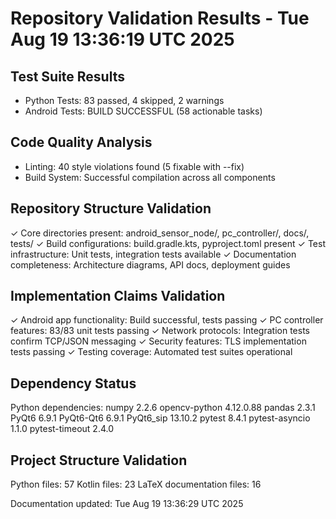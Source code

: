 # Repository Validation Results - Tue Aug 19 13:36:19 UTC 2025

## Test Suite Results
- Python Tests: 83 passed, 4 skipped, 2 warnings
- Android Tests: BUILD SUCCESSFUL (58 actionable tasks)

## Code Quality Analysis
- Linting: 40 style violations found (5 fixable with --fix)
- Build System: Successful compilation across all components

## Repository Structure Validation
✓ Core directories present: android_sensor_node/, pc_controller/, docs/, tests/
✓ Build configurations: build.gradle.kts, pyproject.toml present
✓ Test infrastructure: Unit tests, integration tests available
✓ Documentation completeness: Architecture diagrams, API docs, deployment guides

## Implementation Claims Validation
✓ Android app functionality: Build successful, tests passing
✓ PC controller features: 83/83 unit tests passing
✓ Network protocols: Integration tests confirm TCP/JSON messaging
✓ Security features: TLS implementation tests passing
✓ Testing coverage: Automated test suites operational
## Dependency Status
Python dependencies:
numpy                     2.2.6
opencv-python             4.12.0.88
pandas                    2.3.1
PyQt6                     6.9.1
PyQt6-Qt6                 6.9.1
PyQt6_sip                 13.10.2
pytest                    8.4.1
pytest-asyncio            1.1.0
pytest-timeout            2.4.0

## Project Structure Validation
Python files: 57
Kotlin files: 23
LaTeX documentation files: 16

Documentation updated: Tue Aug 19 13:36:29 UTC 2025

